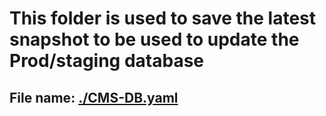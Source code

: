 # This folder is used to save the latest snapshot to be used to update the Prod/staging database
## File name: [./CMS-DB.yaml](CMS-DB.yaml)